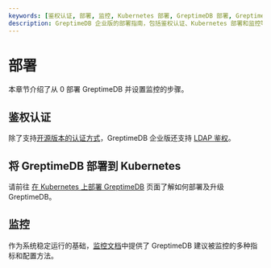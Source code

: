 ```yaml
---
keywords: [鉴权认证, 部署, 监控, Kubernetes 部署, GreptimeDB 部署, GreptimeDB 监控]
description: GreptimeDB 企业版的部署指南，包括鉴权认证、Kubernetes 部署和监控等内容。
---
```


# 部署

本章节介绍了从 0 部署 GreptimeDB 并设置监控的步骤。

## 鉴权认证

除了支持[开源版本的认证方式](/user-guide/deployments-administration/authentication/static.md)，GreptimeDB 企业版还支持 [LDAP 鉴权](authentication.md)。

## 将 GreptimeDB 部署到 Kubernetes

请前往 [在 Kubernetes 上部署 GreptimeDB](./deploy-on-kubernetes/overview.md) 页面了解如何部署及升级 GreptimeDB。

## 监控

作为系统稳定运行的基础，[监控文档](./monitoring/overview.md)中提供了 GreptimeDB 建议被监控的多种指标和配置方法。

